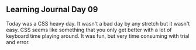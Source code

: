 ## Learning Journal Day 09

Today was a CSS heavy day.  It wasn't a bad day by any stretch but it wasn't easy.  CSS seems like something that you only get better with a lot of keyboard time playing around.  It was fun, but very time consuming with trial and error.
